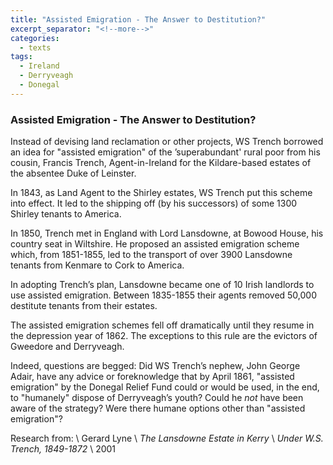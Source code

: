 ```yaml
---
title: "Assisted Emigration - The Answer to Destitution?"
excerpt_separator: "<!--more-->"
categories:
  - texts
tags:
  - Ireland
  - Derryveagh
  - Donegal
---
```

### Assisted Emigration - The Answer to Destitution?

Instead of devising land reclamation or other projects, WS Trench borrowed an idea for "assisted emigration" of the ’superabundant' rural poor from his cousin, Francis Trench, Agent-in-Ireland for the Kildare-based estates of the absentee Duke of Leinster.  
<!--more-->
In 1843, as Land Agent to the Shirley estates, WS Trench put this scheme into effect. It led to the shipping off (by his successors) of some 1300 Shirley tenants to America.  

In 1850, Trench met in England with Lord Lansdowne, at Bowood House, his country seat in Wiltshire. He proposed an assisted emigration scheme which, from 1851-1855, led to the transport of over 3900 Lansdowne tenants from Kenmare to Cork to America.  

In adopting Trench’s plan, Lansdowne became one of 10 Irish landlords to use assisted emigration. Between 1835-1855 their agents removed 50,000 destitute tenants from their estates.  

The assisted emigration schemes fell off dramatically until they resume in the depression year of 1862\. The exceptions to this rule are the evictors of Gweedore and Derryveagh.  

Indeed, questions are begged: Did WS Trench’s nephew, John George Adair, have any advice or foreknowledge that by April 1861, "assisted emigration" by the Donegal Relief Fund could or would be used, in the end, to "humanely" dispose of Derryveagh’s youth? Could he _not_ have been aware of the strategy? Were there humane options other than "assisted emigration"?  

Research from:       \\
Gerard Lyne       \\
_The Lansdowne Estate in Kerry_       \\
_Under W.S. Trench, 1849-1872_       \\
2001
